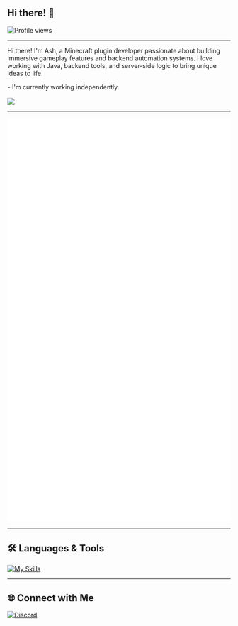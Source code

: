## Hi there! 👋

![Profile views](https://komarev.com/ghpvc/?username=Ash-Studio&style=for-the-badge)

<hr>

<p>
Hi there! I'm Ash, a Minecraft plugin developer passionate about building immersive gameplay features and backend automation systems. I love working with Java, backend tools, and server-side logic to bring unique ideas to life.
</p>

<p>
- I'm currently working independently.
</p>

<img align="center" width="400" src="https://github-readme-stats.vercel.app/api?username=ash-studio&theme=transparent&show_icons=true&hide_border=true&show=reviews&hide_title=true&include_all_commits=true" />

<hr>


![Metrics](https://raw.githubusercontent.com/Ash-Studio/Ash-Studio/main/github-metrics.svg)

---

## 🛠 Languages & Tools

[![My Skills](https://skillicons.dev/icons?i=java,python,idea,mongodb,vscode)](https://skillicons.dev)

---

## 🌐 Connect with Me

[![Discord](https://img.shields.io/badge/As_h_-%238C9EFF.svg?style=for-the-badge&logo=discord&logoColor=white)](https://discord.com/users/832916983045292062)
